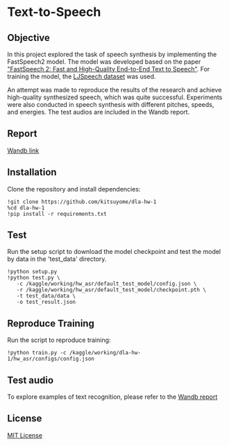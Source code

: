 # Text-to-Speech

## Objective

In this project explored the task of speech synthesis by implementing the FastSpeech2 model. The model was developed based on the paper ["FastSpeech 2: Fast and High-Quality End-to-End Text to Speech"](http://keithito.com/LJ-Speech-Dataset). For training the model, the [LJSpeech dataset](http://keithito.com/LJ-Speech-Dataset) was used.

An attempt was made to reproduce the results of the research and achieve high-quality synthesized speech, which was quite successful. Experiments were also conducted in speech synthesis with different pitches, speeds, and energies. The test audios are included in the Wandb report.

## Report

[Wandb link]()

## Installation

Clone the repository and install dependencies:

```
!git clone https://github.com/kitsuyome/dla-hw-1
%cd dla-hw-1
!pip install -r requirements.txt
```

## Test

Run the setup script to download the model checkpoint and test the model by data in the 'test_data' directory.

```
!python setup.py
!python test.py \
   -c /kaggle/working/hw_asr/default_test_model/config.json \
   -r /kaggle/working/hw_asr/default_test_model/checkpoint.pth \
   -t test_data/data \
   -o test_result.json
```

## Reproduce Training

Run the script to reproduce training:

```
!python train.py -c /kaggle/working/dla-hw-1/hw_asr/configs/config.json
```

## Test audio

To explore examples of text recognition, please refer to the [Wandb report]()

## License

[MIT License](LICENSE)
